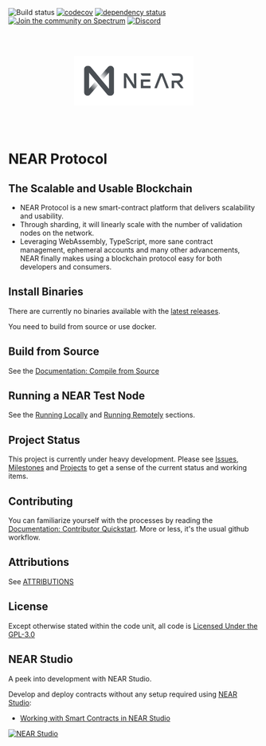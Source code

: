 ![Build status](https://gitlab.com/near-protocol/nearcore/badges/master/pipeline.svg)
[![codecov](https://codecov.io/gh/nearprotocol/nearcore/branch/master/graph/badge.svg)](https://codecov.io/gh/nearprotocol/nearcore)
[![dependency status](https://deps.rs/repo/github/nearprotocol/nearcore/status.svg)](https://deps.rs/repo/github/nearprotocol/nearcore)
[![Join the community on Spectrum](https://withspectrum.github.io/badge/badge.svg)](https://spectrum.chat/near)
<a href="https://discord.gg/gBtUFKR">![Discord](https://img.shields.io/discord/490367152054992913.svg)</a>

<br />
<br />

<p align="center">
<img src="docs/logo.svg" width="240">
</p>

<br />
<br />


# NEAR Protocol

## The Scalable and Usable Blockchain

* NEAR Protocol is a new smart-contract platform that delivers scalability and usability.
* Through sharding, it will linearly scale with the number of validation nodes on the network.
* Leveraging WebAssembly, TypeScript, more sane contract management, ephemeral accounts and many other advancements, NEAR
finally makes using a blockchain protocol easy for both developers and consumers.

## Install Binaries

There are currently no binaries available with the [latest releases](https://github.com/nearprotocol/nearcore/releases).

You need to build from source or use docker.

## Build from Source

See the [Documentation: Compile from Source](https://docs.nearprotocol.com/docs/contribution/nearcore#compile-from-source)

## Running a NEAR Test Node

See the [Running Locally](https://docs.nearprotocol.com/docs/local-setup/running-testnet) and [Running Remotely](https://docs.nearprotocol.com/docs/local-setup/running-testnet#running-official-testnet-on-gcp) sections.


## Project Status

This project is currently under heavy development. Please see [Issues](https://github.com/nearprotocol/nearcore/issues), [Milestones](https://github.com/nearprotocol/nearcore/milestones?direction=asc&sort=due_date&state=open) and [Projects](https://github.com/nearprotocol/nearcore/projects) to get a sense of the current status and working items.

## Contributing

You can familiarize yourself with the processes by reading the [Documentation: Contributor Quickstart](https://docs.nearprotocol.com/docs/contribution/contribution-overview). More or less, it's the usual github workflow.


## Attributions

See [ATTRIBUTIONS](ATTRIBUTIONS.md)

## License

Except otherwise stated within the code unit, all code is [Licensed Under the GPL-3.0](LICENSE)

## NEAR Studio

A peek into development with NEAR Studio.

Develop and deploy contracts without any setup required using [NEAR Studio](https://studio.nearprotocol.com):

 - [Working with Smart Contracts in NEAR Studio](https://docs.nearprotocol.com/docs/quick-start/development-overview)

[![NEAR Studio](https://github.com/nearprotocol/NEARStudio/blob/master/demos/guest_book.gif)](https://studio.nearprotocol.com)

